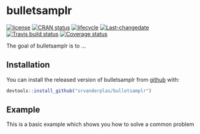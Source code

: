 
<!-- README.md is generated from README.Rmd. Please edit that file -->

# bulletsamplr

[![license](https://img.shields.io/badge/license-MIT%20+%20file%20LICENSE-lightgrey.svg)](https://choosealicense.com/)
[![CRAN
status](https://www.r-pkg.org/badges/version/bulletsamplr)](https://cran.r-project.org/package=bulletsamplr)
[![lifecycle](https://img.shields.io/badge/lifecycle-experimental-orange.svg)](https://www.tidyverse.org/lifecycle/#experimental)
[![Last-changedate](https://img.shields.io/badge/last%20change-2018--08--29-yellowgreen.svg)](/commits/master)
[![Travis build
status](https://travis-ci.org/srvanderplas/bulletsamplr.svg?branch=master)](https://travis-ci.org/srvanderplas/bulletsamplr)
[![Coverage
status](https://codecov.io/gh/srvanderplas/bulletsamplr/branch/master/graph/badge.svg)](https://codecov.io/github/srvanderplas/bulletsamplr?branch=master)

The goal of bulletsamplr is to …

## Installation

You can install the released version of bulletsamplr from
[github](https://github.com/srvanderplas/bulletsamplr) with:

``` r
devtools::install_github("srvanderplas/bulletsamplr")
```

## Example

This is a basic example which shows you how to solve a common problem
